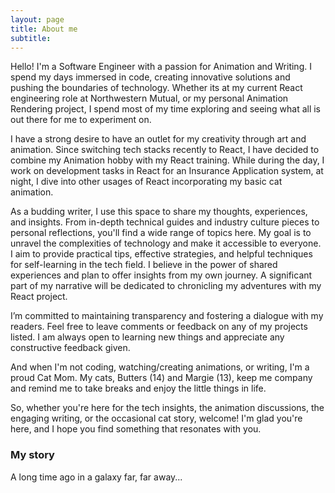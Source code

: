 ```yaml
---
layout: page
title: About me
subtitle: 
---
```


Hello! I'm a Software Engineer with a passion for Animation and Writing. I spend my days immersed in code, creating innovative solutions and pushing the boundaries of technology. Whether its at my current React engineering role at Northwestern Mutual, or my personal Animation Rendering project, I spend most of my time exploring and seeing what all is out there for me to experiment on.

I have a strong desire to have an outlet for my creativity through art and animation. Since switching tech stacks recently to React, I have decided to combine my Animation hobby with my React training. While during the day, I work on development tasks in React for an Insurance Application system, at night, I dive into other usages of React incorporating my basic cat animation. 

As a budding writer, I use this space to share my thoughts, experiences, and insights. From in-depth technical guides and industry culture pieces to personal reflections, you'll find a wide range of topics here. My goal is to unravel the complexities of technology and make it accessible to everyone. I aim to provide practical tips, effective strategies, and helpful techniques for self-learning in the tech field. I believe in the power of shared experiences and plan to offer insights from my own journey. A significant part of my narrative will be dedicated to chronicling my adventures with my React project. 

I’m committed to maintaining transparency and fostering a dialogue with my readers. Feel free to leave comments or feedback on any of my projects listed. I am always open to learning new things and appreciate any constructive feedback given.

And when I'm not coding, watching/creating animations, or writing, I'm a proud Cat Mom. My cats, Butters (14) and Margie (13), keep me company and remind me to take breaks and enjoy the little things in life.

So, whether you're here for the tech insights, the animation discussions, the engaging writing, or the occasional cat story, welcome! I'm glad you're here, and I hope you find something that resonates with you.

### My story

A long time ago in a galaxy far, far away...
